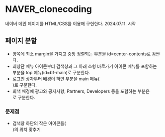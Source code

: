 # NAVER_clonecoding
네이버 메인 페이지를 HTML/CSS를 이용해 구현한다.
2024.07.11. 시작

## 페이지 분할
- 양쪽에 최소 margin을 가지고 중앙 정렬되는 부분을 id=center-contents로 감싼다.
- 최상단 메뉴 아이콘부터 검색창과 그 아래 소형 바로가기 아이콘 메뉴를 포함하는 부분을 top 메뉴(id=bf-main)로 구분한다.
- 로그인 상자부터 배경이 하얀 부분을 main 메뉴(<main>)로 구분한다.
- 회색 배경에 광고와 공지사항, Partners, Developers 등을 포함하는 부분은 <footer>로 구분한다.

### 문제점
- 검색창 하단의 작은 아이콘들(<div id="nav">)의 위치 맞추기